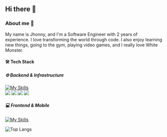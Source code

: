 ## Hi there 👋

### About me 💬

<!-- en-us <br/> -->
My name is Jhonny, and I'm a Software Engineer with 2 years of experience. I love transforming the world through code. I also enjoy learning new things, going to the gym, playing video games, and I really love White Monster. <br/>

<!--
pt-br <br/>
Meu nome é Jhonny e sou Desenvolvedor de Software com 2 anos de experiência. Utilizo principalmente Flutter e Golang, mas não me restrinjo apenas a essas tecnologias. Sou apaixonado por programação e gosto de jogar alguns jogos. <br/>
-->


#### 🛠️ Tech Stack  

##### ⚙️ Backend & Infrastructure  
[![My Skills](https://skillicons.dev/icons?i=go,docker,kubernetes,aws,postgres,redis&theme=dark&perline=6)](https://skillicons.dev)  
<img src="https://img.shields.io/badge/-Microservices-0078D7?style=for-the-badge&logo=microsoftazure&logoColor=white"/> 
<img src="https://img.shields.io/badge/-Message%20Broker-2D9CDB?style=for-the-badge&logo=rabbitmq&logoColor=white"/> 
<img src="https://img.shields.io/badge/-CI%2FCD-563D7C?style=for-the-badge&logo=githubactions&logoColor=white"/> 
<img src="https://img.shields.io/badge/-DevOps-0A66C2?style=for-the-badge&logo=linux&logoColor=white"/>  

##### 💻 Frontend & Mobile  
[![My Skills](https://skillicons.dev/icons?i=dart,flutter,react,ts&theme=dark&perline=6)](https://skillicons.dev)

![Top Langs](https://github-readme-stats.vercel.app/api/top-langs/?username=jjhonny&layout=compact&theme=dracula)



<!--
Here are some ideas to get you started:

- 🔭 I’m currently working on ...
- 🌱 I’m currently learning ...
- 👯 I’m looking to collaborate on ...
- 🤔 I’m looking for help with ...
- 💬 Ask me about ...
- 📫 How to reach me: ...
- 😄 Pronouns: ...
- ⚡ Fun fact: ...
-->

